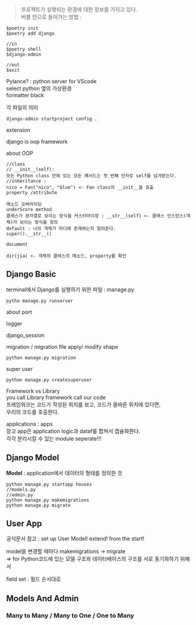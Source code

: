 > 프로젝트가 실행되는 환경에 대한 정보를 가지고 있다.  
> 버블 안으로 들어가는 방법 :

```
$poetry init
$poetry add django

//in
$poetry shell
$django-admin

//out
$exit
```

Pylance?  : python server for VScode   
select python 옆의 가상환경    
formatter black    

각 파일의 의미

```
django-admin startproject config .

```

extension

django is oop framework

about OOP

```
//class
// __init__(self):
모든 Python class 안에 있는 모든 메서드는 첫 번쨰 인자로 self를 넘겨받는다.
//inheritance :
nico = Fan("nico", "blue") <- Fan class의 __init__을 호출
property /attribute

메소드 오버라이딩
underScore method
클래스가 문자열로 보이는 방식을 커스터마이징 : __str__(self) <- 클래스 인스턴스(객체)가 보이는 방식을 정의
default : 너의 객체가 어디에 존재하는지 알려준다.
super().__str__()

document

dir(jia) <- 객체의 클레스의 메소드, property를 확인
```

## Django Basic

terminal에서 Django를 실행하기 위한 파일 : manage.py

```
pytho manage.py runserver
```

about port

logger

django_session

migration / migration file apply/ modify shape

```
python manage.py migration
```

super user

```
python manage.py createsuperuser
```

Framework vs Library  
you call Library
framework call our code  
프레임워크는 코드가 작성된 위치를 보고, 코드가 올바른 위치에 있다면,  
우리의 코드를 호출한다.

applications : apps  
장고 app은 application logic과 dataf를 합쳐서 캡슐화한다.  
각각 분리시킬 수 있는 module seperate!!!

## Django Model

**Model** : application에서 데이터의 형태를 정의한 것

```
python manage.py startapp houses
//models.py
//admin.py
python manage.py makemigrations
python manage.py migrate
```

## User App

공식문서 참고 : set up User Model! extend! from the start!

model을 변경할 때마다 makemigrations -> migrate   
=> for Python코드에 있는 모델 구조와 데이터베이스의 구조를 서로 동기화하기 위해서

field set : 필드 순서대로   

## Models And Admin
### Many to Many /  Many to One / One to Many
